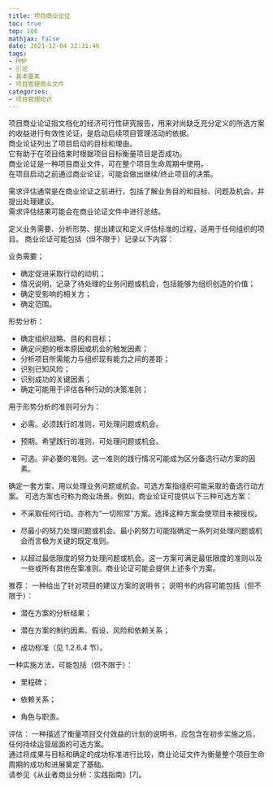 ```yaml
---
title: 项目商业论证
toc: true
top: 100
mathjax: false
date: 2021-12-04 22:31:46
tags:
- PMP
- 引论
- 基本要素
- 项目管理商业文件
categories:
- 项目管理知识
---
```

项目商业论证指文档化的经济可行性研究报告，用来对尚缺乏充分定义的所选方案的收益进行有效性论证，是启动后续项目管理活动的依据。  
商业论证列出了项目启动的目标和理由。  
它有助于在项目结束时根据项目目标衡量项目是否成功。  
商业论证是一种项目商业文件，可在整个项目生命周期中使用。  
在项目启动之前通过商业论证，可能会做出继续/终止项目的决策。

需求评估通常是在商业论证之前进行，包括了解业务目的和目标、问题及机会，并提出处理建议。  
需求评估结果可能会在商业论证文件中进行总结。  

定义业务需要、分析形势、提出建议和定义评估标准的过程，适用于任何组织的项目。
商业论证可能包括（但不限于）记录以下内容：

业务需要；
- 确定促进采取行动的动机；
- 情况说明，记录了待处理的业务问题或机会，包括能够为组织创造的价值；
- 确定受影响的相关方；
- 确定范围。  

形势分析：
- 确定组织战略、目的和目标；
- 确定问题的根本原因或机会的触发因素；
- 分析项目所需能力与组织现有能力之间的差距；
- 识别已知风险；
- 识别成功的关键因素；
- 确定可能用于评估各种行动的决策准则；  

用于形势分析的准则可分为：

* 必需。必须践行的准则，可处理问题或机会。

* 预期。希望践行的准则，可处理问题或机会。

* 可选。非必要的准则。这一准则的践行情况可能成为区分备选行动方案的因素。

确定一套方案，用以处理业务问题或机会。可选方案指组织可能采取的备选行动方案。
可选方案也可称为商业场景。例如，商业论证可提供以下三种可选方案：

* 不采取任何行动。亦称为“一切照常”方案。选择这种方案会使项目未被授权。

* 尽最小的努力处理问题或机会。最小的努力可能指确定一系列对处理问题或机会而言极为关键的既定准则。

* 以超过最低限度的努力处理问题或机会。这一方案可满足最低限度的准则以及一些或所有其他在案准则。商业论证可能会提供上述多个方案。

推荐：
一种给出了针对项目的建议方案的说明书；
说明书的内容可能包括（但不限于）：
* 潜在方案的分析结果；

* 潜在方案的制约因素、假设、风险和依赖关系；

* 成功标准（见 1.2.6.4 节）。

一种实施方法，可能包括（但不限于）：
* 里程碑；

* 依赖关系；

* 角色与职责。

评估：
一种描述了衡量项目交付效益的计划的说明书，应包含在初步实施之后，任何持续运营层面的可选方案。  
通过将成果与目标和确定的成功标准进行比较，商业论证文件为衡量整个项目生命周期的成功和进展奠定了基础。  
请参见《从业者商业分析：实践指南》[7]。
